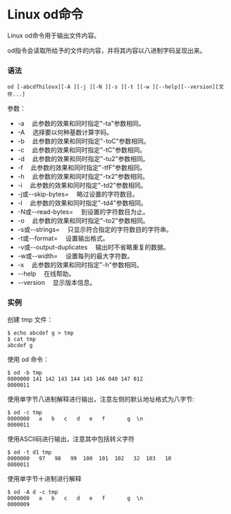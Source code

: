 # Linux od命令

Linux od命令用于输出文件内容。

od指令会读取所给予的文件的内容，并将其内容以八进制字码呈现出来。

### 语法

    od [-abcdfhilovx][-A ][-j ][-N ][-s ][-t ][-w ][--help][--version][文件...]

参数：

- -a 　此参数的效果和同时指定"-ta"参数相同。
- -A 　选择要以何种基数计算字码。
- -b 　此参数的效果和同时指定"-toC"参数相同。
- -c 　此参数的效果和同时指定"-tC"参数相同。
- -d 　此参数的效果和同时指定"-tu2"参数相同。
- -f 　此参数的效果和同时指定"-tfF"参数相同。
- -h 　此参数的效果和同时指定"-tx2"参数相同。
- -i 　此参数的效果和同时指定"-td2"参数相同。
- -j或--skip-bytes= 　略过设置的字符数目。
- -l 　此参数的效果和同时指定"-td4"参数相同。
- -N或--read-bytes= 　到设置的字符数目为止。
- -o 　此参数的效果和同时指定"-to2"参数相同。
- -s或--strings= 　只显示符合指定的字符数目的字符串。
- -t或--format= 　设置输出格式。
- -v或--output-duplicates 　输出时不省略重复的数据。
- -w或--width= 　设置每列的最大字符数。
- -x 　此参数的效果和同时指定"-h"参数相同。
- --help 　在线帮助。
- --version 　显示版本信息。

### 实例

创建 tmp 文件：

    $ echo abcdef g > tmp
    $ cat tmp
    abcdef g
    

使用 od 命令：

    $ od -b tmp
    0000000 141 142 143 144 145 146 040 147 012
    0000011
    

使用单字节八进制解释进行输出，注意左侧的默认地址格式为八字节:

    $ od -c tmp
    0000000   a   b   c   d   e   f       g  \n
    0000011
    

使用ASCII码进行输出，注意其中包括转义字符

    $ od -t d1 tmp
    0000000   97   98   99  100  101  102   32  103   10
    0000011
    

使用单字节十进制进行解释

    $ od -A d -c tmp
    0000000   a   b   c   d   e   f       g  \n
    0000009
    